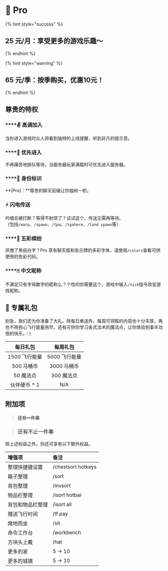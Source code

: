 # 💎 Pro

{% hint style="success" %}
## 25 元/月：享受更多的游戏乐趣～
{% endhint %}

{% hint style="warning" %}
## 65 元/季：按季购买，优惠10元！
{% endhint %}

## 尊贵的特权

### \*\*\*\*✌ **高调加入**

当你进入游戏时众人将看到独特的上线提醒，听到非凡的提示音。

### \*\*\*\*💃 **优先进入**

不再痛苦地排队等待，当服务器玩家满载时可优先进入服务器。

### \*\*\*\*💎 **身份标识**

**\[Pro\]：**尊贵的聊天前缀让你独树一帜。

### ⚡ 闪电传送

吟唱总被打断？等得不耐烦了？试试这个，传送无需再等待。  
（包括`/warp`、`/spawn`、`/tpa`、`/tpahere`、`/land spawn`等）

### \*\*\*\*🌈 **五彩缤纷**

厌倦了黑纸白字？Pro 享有聊天框和告示牌的多彩字体，请使用`/colors`查看可供使用的色彩代码。

### \*\*\*\*🀄 **中文昵称**

不满足只有字母数字的昵称么？个性的你需要这个，游戏中输入`/nick`指令改变游戏昵称。

## 🎁 专属礼包

别急，我们还为你准备了大礼。除每日奉送外，每周可领取的内容也十分丰厚，再也不用担心飞行能量用尽，还有可供你学习各式法术的魔法点，让你体验到事半功倍的快乐。：\)

| 每日礼包 | 每周礼包 |
| :---: | :---: |
| 1500 飞行能量 | 5000 飞行能量 |
| 500 马桶币 | 3000 马桶币 |
| 50 魔法点 | 300 魔法点 |
| 伙伴硬币 \* 1 | N/A |

## 附加项

> #### ~~还有一件事~~

> ### **还有不止一件事**

除上述权益之外，你还可享有以下额外权益。

| 增强项 | 备注 |
| :--- | :--- |
| 整理快捷键设置 | /chestsort hotkeys |
| 箱子整理 | /sort |
| 背包整理 | /invsort |
| 物品栏整理 | /isort hotbar |
| 背包和物品栏整理 | /isort all |
| 赠送飞行时间 | /tf pay |
| 席地而坐 | /sit |
| 命令工作台 | /workbench |
| 方块头上戴 | /hat |
| 更多的家 | 5 → 10  |
| 更多的城镇 | 5 → 10  |

